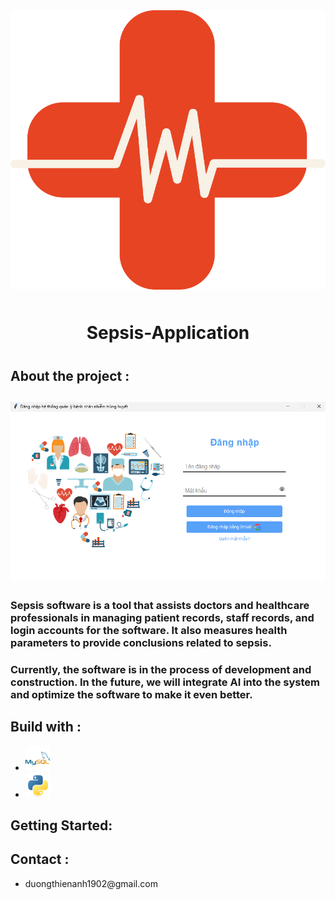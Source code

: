 <img src="picture_README/pic_1.png" alt="ICON BỰ">
<h1 align="center" style="padding-top:10px;">Sepsis-Application<h1>
<h2 align="left">About the project : <h2>
<img src="picture_README/pic_2.png" alt="ảnh dẫn chứng">
<h3>Sepsis software is a tool that assists doctors and healthcare professionals in managing patient records, staff records, and login accounts for the software. It also measures health parameters to provide conclusions related to sepsis.</h3>
<h3>Currently, the software is in the process of development and construction. In the future, we will integrate AI into the system and optimize the software to make it even better.</h3>
<h2>Build with :</h2>
<ul>
    <li>
        <a href="https://www.mysql.com/" target="_blank" rel="noreferrer"> <img src="https://raw.githubusercontent.com/devicons/devicon/master/icons/mysql/mysql-original-wordmark.svg" alt="mysql" width="40" height="40"/> </a>
    </li>
    <li>
        <a href="https://www.python.org" target="_blank" rel="noreferrer"> <img src="https://raw.githubusercontent.com/devicons/devicon/master/icons/python/python-original.svg" alt="python" width="40" height="40"/> </a>
    </li>
</ul>
<h2>Getting Started: </h2>
<h2>Contact :</h2>
<ul>
    <li>duongthienanh1902@gmail.com</li>
</ul>